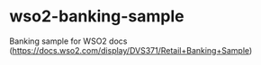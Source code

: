 # wso2-banking-sample
Banking sample for WSO2 docs (https://docs.wso2.com/display/DVS371/Retail+Banking+Sample)
